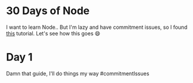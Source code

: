 # 30 Days of Node 

I want to learn Node.. But I'm lazy and have commitment issues, so I found [this](https://www.nodejsera.com/30-days-of-node.html) tutorial. Let's see how this goes :smile:

# Day 1

Damn that guide, I'll do things my way #commitmentIssues 